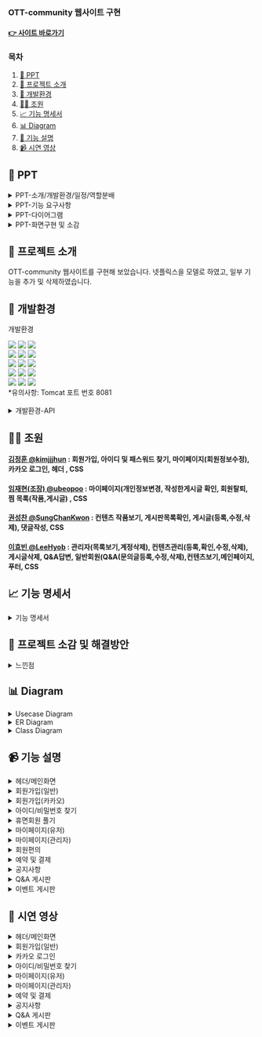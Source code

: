 ### OTT-community 웹사이트 구현  

#### [👉 사이트 바로가기](http://43.203.77.138:8081/)

### 목차  
1. [📂 PPT](#-ppt)  
2. [📖 프로젝트 소개](#-프로젝트-소개)   
3. [🔨 개발환경](#-개발환경)  
4. [🙋‍♀️ 조원](#-조원)     
5. [📈 기능 명세서](#-기능-명세서)   
6. [📊 Diagram](#-diagram)   
7. [📝 기능 설명](#-기능-설명)     
8. [📹 시연 영상](#-시연-영상)   


## 📂 PPT
<details>
  <summary>
    PPT-소개/개발환경/일정/역할분배
  </summary>

![image](https://github.com/kimjjjhun/teamproject1/assets/157094653/77229d1b-3d4b-42c4-90a9-7c17e2cf5ce8)
![image](https://github.com/kimjjjhun/teamproject1/assets/157094653/95db3948-7435-4922-b789-4e098dfb8df1)
![image](https://github.com/kimjjjhun/teamproject1/assets/157094653/82ecf60b-9672-4bb5-933c-f0b267706c01)
![image](https://github.com/kimjjjhun/teamproject1/assets/157094653/1ca115d7-04cc-48a3-92aa-d227aa89674e)

</details>
<details>
  <summary>
    PPT-기능 요구사항
  </summary>

![image](https://github.com/kimjjjhun/teamproject1/assets/157094653/d2da8b18-ece6-4006-a3b1-0a513927290b)
![image](https://github.com/kimjjjhun/teamproject1/assets/157094653/3f2c6e4c-25dd-4769-bb11-74814b24fa7e)
![image](https://github.com/kimjjjhun/teamproject1/assets/157094653/49f2d147-f8e5-4fff-b71a-421ed94f518d)

</details>
<details>
  <summary>
    PPT-다이어그램
  </summary>


![image](https://github.com/kimjjjhun/teamproject1/assets/157094653/5a1b36f5-03cb-47e2-9dae-31fbcaab8a0f)
![image](https://github.com/kimjjjhun/teamproject1/assets/157094653/e42a1326-766e-4d3e-a441-9c95d0140049)

  
</details>
<details>
  <summary>
    PPT-화면구현 및 소감
  </summary>

![image](https://github.com/kimjjjhun/teamproject1/assets/157094653/83fba9f7-1900-4200-ab39-255e7f1ed589)


</details>

## 📖 프로젝트 소개
OTT-community 웹사이트를 구현해 보았습니다. 넷플릭스을 모델로 하였고, 일부 기능을 추가 및 삭제하였습니다.

## 🔧 개발환경

  개발환경
<div>
<img src="https://img.shields.io/badge/JAVA-C01818?style=flat-square&logo=coffeescript&logoColor=white" />
<img src="https://img.shields.io/badge/HTML5-E34F26?style=flat-square&logo=HTML5&logoColor=fff"/>
<img src="https://img.shields.io/badge/JavaScript-F7DF1E?style=flat-square&logo=JavaScript&logoColor=000"/>
     
<br>
<img src="https://img.shields.io/badge/bootstrap-7952B3?style=flat&logo=bootstrap&logoColor=white"/>
<img src="https://img.shields.io/badge/jquery-0769AD?style=flat&logo=jquery&logoColor=white"/>
<img src="https://img.shields.io/badge/CSS3-1572B6?style=flat-square&logo=CSS3&logoColor=fff"/>
<br>
<img src="https://img.shields.io/badge/Spring-6DB33F?style=flat-square&logo=Spring&logoColor=white" />
<img src="https://img.shields.io/badge/MySQL-4479A1?style=flat&logo=MySQL&logoColor=white" />
<img src="https://img.shields.io/badge/Mybatis-000000?style=flat&logo=Fluentd&logoColor=white"/>
<br>
<img src="https://img.shields.io/badge/JSP-E34F26?style=flat-square&logo=JSP&logoColor=white">
<img src="https://img.shields.io/badge/Apache%20Tomcat-F8DC75?style=flat-square&logo=apachetomcat&logoColor=black" />
<img src="https://img.shields.io/badge/Amazon AWS-232F3E?style=flat-square&logo=amazonaws&logoColor=white"/>

<br>
<img src="https://img.shields.io/badge/Spring%20Security-6DB33F?style=flat-square&logo=springsecurity&logoColor=white"/>
<img src="https://img.shields.io/badge/GitHub-181717?style=flat-square&logo=GitHub&logoColor=white" />
<img src="https://img.shields.io/badge/Git-F05032?style=flat-square&logo=git&logoColor=white" />
</div>
*유의사항: Tomcat 포트 번호 8081<br>
​<details>
  <summary>
    개발환경-API
  </summary>
     카카오 지도, 카카오 로그인, 카카오톡 채널​, 카카오 우편번호 서비스<br>
     Javax.mail, spring-context-support(JavaMailSender, MimeMessage, MimeMessageHelper)​<br>
     Selenium, Summernote, DateRangePicker, PortOne, chart.js, openWeather
</details>


## 🙋‍♀ 조원

#### [김정훈 @kimjjjhun](https://github.com/kimjjjhun) : 회원가입, 아이디 및 패스워드 찾기, 마이페이지(회원정보수정), 카카오 로그인, 헤더 , CSS
#### [임재현(조장) @ubeopoo](https://github.com/ubeopoo) : 마이페이지(개인정보변경, 작성한게시글 확인, 회원탈퇴, 찜 목록(작품,게시글) , CSS
#### [권성찬 @SungChanKwon](https://github.com/SungChanKwon) : 컨텐츠 작품보기, 게시판목록확인, 게시글(등록,수정,삭제), 댓글작성, CSS
#### [이효빈 @LeeHyob](https://github.com/LeeHyob) : 관리자(목록보기,계정삭제), 컨텐츠관리(등록,확인,수정,삭제), 게시글삭제, Q&A답변, 일반회원(Q&A(문의글등록,수정,삭제),컨텐츠보기,메인페이지, 푸터, CSS 
## 📈 기능 명세서
<details>
  <summary>
    기능 명세서
  </summary>
  
![기능명세](https://github.com/dwdwdw12/project/assets/147116004/472593a0-f0a9-4a92-8e59-26bf0b1c4b23)

</details>

## 🥇 프로젝트 소감 및 해결방안

<details>
 <summary>
    느낀점
  </summary>

![image](https://github.com/kimjjjhun/teamproject1/assets/157094653/35c81e7b-ae65-400f-a419-cfeddde1676e)


</details>

## 📊 Diagram
<details>
  <summary>
    Usecase Diagram
  </summary>
  
![image](https://github.com/kimjjjhun/teamproject1/assets/157094653/2d8125f6-ad36-4e9d-a05f-d0a20b1874ef)
![image](https://github.com/kimjjjhun/teamproject1/assets/157094653/a1d9052c-7140-43fd-9b4c-5c14dcc644de)


</details>

<details>
  <summary>
    ER Diagram
  </summary>
  
  ![image](https://github.com/kimjjjhun/teamproject1/assets/157094653/03695c38-0486-4689-8ff4-73588e737f4f)



</details>

<details>
  <summary>
    Class Diagram
  </summary>
  <br>
*메인화면/로그인/마이페이지 메인/정보 페이지
  
![image](https://github.com/kimjjjhun/teamproject1/assets/157094653/bb314014-0724-4a29-9bab-aa1dda0c91d2)

</details>

## 📹 기능 설명
<details>
  <summary>
    헤더/메인화면
  </summary>
  
  ![Slide1](https://github.com/dwdwdw12/project/assets/147116004/04e589df-264e-4c87-8d3e-e2c2b61b4c27)

![image1](https://github.com/dwdwdw12/project/assets/147116004/aaf5b0f3-c351-46df-bbcd-808d0ed7b7ed)
![image2](https://github.com/dwdwdw12/project/assets/147116004/723c50c4-12ff-4780-8ed7-b0b0fda6b875)

<p align="center">
  <img src="https://github.com/dwdwdw12/project/assets/147116004/2d4e702c-cc2b-4a05-b212-044eb448c565" width="49%">
  <img src="https://github.com/dwdwdw12/project/assets/147116004/9ffaa936-d14d-4a71-9c61-84bc470bfbb3" width="49%">
</p>
<p align="center">
  <img src="https://github.com/dwdwdw12/project/assets/147116004/847719eb-9502-4cc9-b801-aa183eb78ed6" width="49%">
  <img src="https://github.com/dwdwdw12/project/assets/147116004/e363c3df-18a5-4cf3-85f5-00966c6c0e13" width="49%">
</p>


</details>

<details>
  <summary>
    회원가입(일반)
  </summary>
  
  ![Slide2](https://github.com/dwdwdw12/project/assets/147116004/91beaca7-c595-4558-9b98-37594905ebb4)

<p align="center">
  <img src="https://github.com/dwdwdw12/project/assets/147116004/efed7070-6780-49b2-84c4-15f79358797c" width="32%">
  <img src="https://github.com/dwdwdw12/project/assets/147116004/6e13f819-e4fe-4f9f-ab60-c1017b5103d9" width="32%">
  <img src="https://github.com/dwdwdw12/project/assets/147116004/faac2c65-14ae-4753-8554-1880833b17be" width="32%">
</p>
<p align="center">
  <img src="https://github.com/dwdwdw12/project/assets/147116004/3f54ea69-2831-4819-a424-5d90f5b8ac76" width="32%">
  <img src="https://github.com/dwdwdw12/project/assets/147116004/6cf5ecfe-40d3-46a0-97fb-1576c7ba497a" width="32%">
  <img src="https://github.com/dwdwdw12/project/assets/147116004/7e761909-213f-4338-81b8-458f6e5ed0ca" width="32%">
</p>


</details>

<details>
  <summary>
    회원가입(카카오)
  </summary>
  
  ![Slide3](https://github.com/dwdwdw12/project/assets/147116004/f8e74662-42a4-40b0-9cba-f89818b25318)

<p align="center">
  <img src="https://github.com/dwdwdw12/project/assets/147116004/14d0cba7-5e5f-4875-9258-d8d5a80ab4d0" width="49%">
  <img src="https://github.com/dwdwdw12/project/assets/147116004/4b7086e1-d146-4d33-8656-2ee56250f535" width="49%">
</p>


</details>

<details>
  <summary>
    아이디/비밀번호 찾기
  </summary>
  
  ![Slide4](https://github.com/dwdwdw12/project/assets/147116004/75e7f50d-b5e0-43ea-a90a-395b4f9d5d4c)

<p align="center">
  <img src="https://github.com/dwdwdw12/project/assets/147116004/54609715-cd96-41bd-a83d-9aced3b6058a" width="24%">
  <img src="https://github.com/dwdwdw12/project/assets/147116004/9b4ef373-1835-4289-938c-aff58736611b" width="24%">
  <img src="https://github.com/dwdwdw12/project/assets/147116004/00ecf74f-197a-413c-841e-21d15fe57824" width="24%">
  <img src="https://github.com/dwdwdw12/project/assets/147116004/007fd971-500d-4bb8-9a85-58cf9e4a958e" width="24%">
</p>

![image21](https://github.com/dwdwdw12/project/assets/147116004/81262dc0-7abb-4969-a3ef-06e387bc40c3)
<p align="center">
  <img src="https://github.com/dwdwdw12/project/assets/147116004/b3909a1e-646f-4f1a-a01a-bc4954ce350f" width="32%">
  <img src="https://github.com/dwdwdw12/project/assets/147116004/9b4ef373-1835-4289-938c-aff58736611b" width="32%">
  <img src="https://github.com/dwdwdw12/project/assets/147116004/7421eacd-db59-423f-bd1a-32b4c995d830" width="32%">
</p>


</details>

<details>
  <summary>
    휴면회원 풀기
  </summary>
  
  ![Slide5](https://github.com/dwdwdw12/project/assets/147116004/670713b7-b8d1-4f20-a78b-1a687771dfa4)

<p align="center">
  <img src="https://github.com/dwdwdw12/project/assets/147116004/13bb86ab-f750-4c2f-8c5d-0862ff21a645" width="70%">
  <img src="https://github.com/dwdwdw12/project/assets/147116004/9b4ef373-1835-4289-938c-aff58736611b" width="29%">
</p>
<p align="center">
  <img src="https://github.com/dwdwdw12/project/assets/147116004/00ecf74f-197a-413c-841e-21d15fe57824" width="70%">
  <img src="https://github.com/dwdwdw12/project/assets/147116004/9c764db9-dec8-4ac1-9e50-093b82d1f9ba" width="29%">
</p>

</details>

<details>
  <summary>
    마이페이지(유저)
  </summary>
  
  ![Slide6](https://github.com/dwdwdw12/project/assets/147116004/0c4f13c0-e87a-484d-a03a-c9d7534271b2)

<p align="center">
  <img src="https://github.com/dwdwdw12/project/assets/147116004/b3909a1e-646f-4f1a-a01a-bc4954ce350f" width="32%">
  <img src="https://github.com/dwdwdw12/project/assets/147116004/9b4ef373-1835-4289-938c-aff58736611b" width="32%">
  <img src="https://github.com/dwdwdw12/project/assets/147116004/7421eacd-db59-423f-bd1a-32b4c995d830" width="32%">
</p>
<p align="center">
  <img src="https://github.com/dwdwdw12/project/assets/147116004/b3909a1e-646f-4f1a-a01a-bc4954ce350f" width="32%">
  <img src="https://github.com/dwdwdw12/project/assets/147116004/9b4ef373-1835-4289-938c-aff58736611b" width="32%">
  <img src="https://github.com/dwdwdw12/project/assets/147116004/7421eacd-db59-423f-bd1a-32b4c995d830" width="32%">
</p>
<p align="center">
  <img src="https://github.com/dwdwdw12/project/assets/147116004/ec3a2ca7-1cb8-4d62-a5d7-14e5b057ad6e" width="32%">
  <img src="https://github.com/dwdwdw12/project/assets/147116004/45bfbae0-da6e-45dd-8196-40921d42af2c" width="32%">
  <img src="https://github.com/dwdwdw12/project/assets/147116004/c7e5517f-c7ba-429a-a58a-a892d5bcc34c" width="32%">
</p>
<p align="center">
  <img src="https://github.com/dwdwdw12/project/assets/147116004/9faadd36-8bb6-4183-aeb6-0ccec212907c" width="32%">
  <img src="https://github.com/dwdwdw12/project/assets/147116004/a3466d13-5e1f-4d41-8a89-0f796bc74968" width="32%">
  <img src="https://github.com/dwdwdw12/project/assets/147116004/9f167abd-10d2-4e2b-9e55-8fb2c70c965f" width="32%">
</p>
<p align="center">
  <img src="https://github.com/dwdwdw12/project/assets/147116004/5b4822f7-5cfa-4c70-9a35-0e9d2771a0b1" width="32%">
  <img src="https://github.com/dwdwdw12/project/assets/147116004/8dfdf9f9-aa57-47c3-95a9-262f90126b62" width="32%">
  <img src="https://github.com/dwdwdw12/project/assets/147116004/b7540e0f-2a87-4111-b6df-381ed71e8f23" width="32%">
</p>
<p align="center">
  <img src="https://github.com/dwdwdw12/project/assets/147116004/c74d3082-810d-4c9d-a1c5-ccb1db14684f" width="32%">
  <img src="https://github.com/dwdwdw12/project/assets/147116004/ffa8cd32-4741-45a9-b7e7-d43fc51a0977" width="32%">
  <img src="https://github.com/dwdwdw12/project/assets/147116004/8393127e-1dfc-4adf-a45c-fe7307f1ab9a" width="32%">
</p>

</details>

<details>
  <summary>
    마이페이지(관리자)
  </summary>
  
  ![Slide7](https://github.com/dwdwdw12/project/assets/147116004/43517fd8-ee20-4fd1-ac01-1457d0ceafff)

<p align="center">
  <img src="https://github.com/dwdwdw12/project/assets/147116004/81b0005d-40ac-4340-b5a4-e44fec371a64" width="32%">
  <img src="https://github.com/dwdwdw12/project/assets/147116004/a7e6b264-f703-4202-824f-5902b9bb29f7" width="32%">
  <img src="https://github.com/dwdwdw12/project/assets/147116004/9b4f976c-0b55-4bfc-bb98-1ab208f89977" width="32%">
</p>
<p align="center">
  <img src="https://github.com/dwdwdw12/project/assets/147116004/080762cc-c834-46dc-8a4f-9db29367331d" width="32%">
  <img src="https://github.com/dwdwdw12/project/assets/147116004/0c334344-e95c-4d94-b786-bc9c355316fa" width="32%">
  <img src="https://github.com/dwdwdw12/project/assets/147116004/4d4199e6-d6d1-49cf-86e2-a0117a29186f" width="32%">
</p>
<p align="center">
  <img src="https://github.com/dwdwdw12/project/assets/147116004/a43fb603-f5dc-4216-aa7c-eb82f972e72c" width="32%">
  <img src="https://github.com/dwdwdw12/project/assets/147116004/62de792a-b29b-4f16-a105-1826849ab8f5" width="32%">
  <img src="https://github.com/dwdwdw12/project/assets/147116004/b0de8d63-7619-4c47-b832-1f3cf593a069" width="32%">
</p>
<p align="center">
  <img src="https://github.com/dwdwdw12/project/assets/147116004/cf1302cf-19db-44f3-b149-39e51e52b0d6" width="49%">
  <img src="https://github.com/dwdwdw12/project/assets/147116004/f9fe9279-334b-4f15-a516-7b538e77d873" width="49%">
</p>

</details>

<details>
  <summary>
    회원편의
  </summary>
  
  ![Slide8](https://github.com/dwdwdw12/project/assets/147116004/0c6e3f38-d2fa-4f80-97fe-e9db4ef26a50)

<p align="center">
  <img src="https://github.com/dwdwdw12/project/assets/147116004/b4581bcb-b501-4f56-b94a-334e677a4b35" width="49%">
  <img src="https://github.com/dwdwdw12/project/assets/147116004/5beeecdb-3271-487a-b064-b1c311f000d4" width="49%">
</p>
<p align="center">
  <img src="https://github.com/dwdwdw12/project/assets/147116004/466a72eb-84b1-4bd5-99eb-2d23c5adf244" width="37%">
  <img src="https://github.com/dwdwdw12/project/assets/147116004/89eacade-e114-409b-a464-669bcdf6a54e" width="20%" height="250px">
  <img src="https://github.com/dwdwdw12/project/assets/147116004/b93ffa73-705b-40e8-a165-8b74e0d811c2" width="37%">
</p>

</details>

<details>
  <summary>
    예약 및 결제
  </summary>
  
  ![Slide10](https://github.com/dwdwdw12/project/assets/147116004/28da7b1e-4699-4a2f-8441-cc227ea78086)

<p align="center">
  <img src="https://github.com/dwdwdw12/project/assets/147116004/7a3892fa-2cb7-4c6a-85a1-d25a054e35be" width="49%">
  <img src="https://github.com/dwdwdw12/project/assets/147116004/70e29ab4-3958-48aa-86ea-ad2036d97ddc" width="49%">
</p>
<p align="center">
  <img src="https://github.com/dwdwdw12/project/assets/147116004/97ec5046-074f-4d47-9452-dd11de999d42" width="35%">
  <img src="https://github.com/dwdwdw12/project/assets/147116004/ad3086ef-dbc6-467d-baa3-1b641ac604f4" width="42%">
  <img src="https://github.com/dwdwdw12/project/assets/147116004/a7167961-ace5-4fd4-b004-9ded5d4c1682" width="19%">
</p>

</details>

<details>
  <summary>
    공지사항
  </summary>
  
  ![Slide11](https://github.com/dwdwdw12/project/assets/147116004/4a1b6573-cf67-4b38-8c02-d6ae3cb4a0fa)

<p align="center">
  <img src="https://github.com/dwdwdw12/project/assets/147116004/6da9a195-3bd0-4436-8e4d-29ae9d24c3cd" width="32%">
  <img src="https://github.com/dwdwdw12/project/assets/147116004/0adb3d9a-1fc1-49e7-9cdd-0a909f6fa29e" width="32%">
  <img src="https://github.com/dwdwdw12/project/assets/147116004/c07af5e8-8a00-4268-aef6-b6fbdb85073a" width="32%">
</p>
<p align="center">
  <img src="https://github.com/dwdwdw12/project/assets/147116004/df9e3f07-7e3f-4176-aadb-c9dfd00794f4" width="32%">
  <img src="https://github.com/dwdwdw12/project/assets/147116004/aa263f69-abd3-4270-8d78-1f1b1df05bcf" width="32%">
  <img src="https://github.com/dwdwdw12/project/assets/147116004/a0784cfb-52d8-42df-8b5f-7a47484fae93" width="32%">
</p>

</details>

<details>
  <summary>
    Q&A 게시판
  </summary>
  
  ![Slide12](https://github.com/dwdwdw12/project/assets/147116004/65b1aaa6-fde9-4f4e-9ca3-ecd13b652ffc)

<p align="center">
  <img src="https://github.com/dwdwdw12/project/assets/147116004/41c1d27d-716a-4e46-a3d0-fa14b605283c" width="32%">
  <img src="https://github.com/dwdwdw12/project/assets/147116004/1e7531d1-ae22-488b-bbc8-971c24907890" width="32%">
  <img src="https://github.com/dwdwdw12/project/assets/147116004/b1982b7d-7034-49de-bb9a-3891d1f56d19" width="32%">
</p>
<p align="center">
  <img src="https://github.com/dwdwdw12/project/assets/147116004/a8c6be78-9222-449d-827a-ba2b1f4f7810" width="49%">
  <img src="https://github.com/dwdwdw12/project/assets/147116004/771e3c13-6af0-41b7-a82c-5fa6c2fcde7b" width="49%">
</p>

</details>

<details>
  <summary>
    이벤트 게시판
  </summary>
  
  ![Slide14](https://github.com/dwdwdw12/project/assets/147116004/7ccaaa08-86e2-478b-be64-d330885f65d5)

<p align="center">
  <img src="https://github.com/dwdwdw12/project/assets/147116004/9fc78aa9-95ef-46cd-9bdd-95312299f74a" width="55%">
  <img src="https://github.com/dwdwdw12/project/assets/147116004/0e10a8c7-4452-4d70-96c2-eadd2dcdab05" width="43%">
</p>

![image85](https://github.com/dwdwdw12/project/assets/147116004/bc70ebb2-c3ac-49a6-aaae-e32007bf6f33)
<p align="center">
  <img src="https://github.com/dwdwdw12/project/assets/147116004/ccb405c4-5f7d-4f2d-90de-3c6152ffd20e" width="43%">
  <img src="https://github.com/dwdwdw12/project/assets/147116004/3b5019e0-e94f-4cc2-95fa-0bddf17aa2ce" width="55%">
</p>

</details>

## 📝 시연 영상

<details>
  <summary>
    헤더/메인화면
  </summary>
  
https://github.com/dwdwdw12/project_spring/assets/147116004/a29e680b-7fb6-4754-ac8d-cfdf26713e09

</details>

<details>
  <summary>
    회원가입(일반)
  </summary>
  
https://github.com/dwdwdw12/project_spring/assets/147116004/a1ac86ab-5964-498a-ba3a-45fda40c32b8

</details>

<details>
  <summary>
    카카오 로그인
  </summary>

https://github.com/dwdwdw12/project_spring/assets/147116004/739d9087-23f9-4a6b-91b2-790807557169

</details>

<details>
  <summary>
    아이디/비밀번호 찾기
  </summary>

https://github.com/dwdwdw12/project_spring/assets/147116004/336d3052-a764-420e-9ad2-7c0359b0da7b

</details>

<details>
  <summary>
    마이페이지(유저)
  </summary>

https://github.com/dwdwdw12/project_spring/assets/147116004/dcf44b92-3996-478a-9a97-af421dfad940

</details>

<details>
  <summary>
    마이페이지(관리자)
  </summary>
  
https://github.com/dwdwdw12/project_spring/assets/147116004/4ac4c0a6-851c-432f-8833-fdb630d8dbd6

</details>

<details>
  <summary>
    예약 및 결제
  </summary>
  
https://github.com/dwdwdw12/project_spring/assets/147116004/8799aa79-45e6-4b73-9d04-6e6bc4d73397

</details>

<details>
  <summary>
    공지사항
  </summary>


https://github.com/dwdwdw12/project_spring/assets/147116004/a5782334-2e50-467f-a7c7-d0bf0e86ad66


</details>

<details>
  <summary>
    Q&A 게시판
  </summary>


https://github.com/dwdwdw12/project_spring/assets/147116004/047e036d-96fb-49bf-a4a1-414b9837d802


</details>

<details>
  <summary>
    이벤트 게시판
  </summary>

https://github.com/dwdwdw12/project_spring/assets/147116004/1f950262-9934-4522-9d86-dcdbdacdb0a9

</details>

